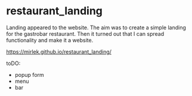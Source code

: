 # restaurant_landing
Landing appeared to the website. The aim was to create a simple landing for the gastrobar restaurant. Then it turned out that I can spread functionality and make it a website.

https://mirlek.github.io/restaurant_landing/

toDO:
- popup form
- menu
- bar
